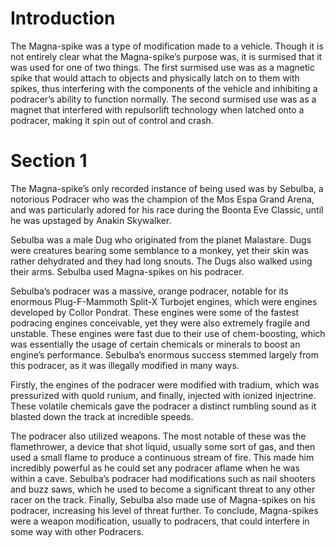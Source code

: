 # Introduction

The Magna-spike was a type of modification made to a vehicle.
Though it is not entirely clear what the Magna-spike’s purpose was, it is surmised that it was used for one of two things.
The first surmised use was as a magnetic spike that would attach to objects and physically latch on to them with spikes, thus interfering with the components of the vehicle and inhibiting a podracer’s ability to function normally.
The second surmised use was as a magnet that interfered with repulsorlift technology when latched onto a podracer, making it spin out of control and crash.

# Section 1

The Magna-spike’s only recorded instance of being used was by Sebulba, a notorious Podracer who was the champion of the Mos Espa Grand Arena, and was particularly adored for his race during the Boonta Eve Classic, until he was upstaged by Anakin Skywalker.

Sebulba was a male Dug who originated from the planet Malastare.
Dugs were creatures bearing some semblance to a monkey, yet their skin was rather dehydrated and they had long snouts.
The Dugs also walked using their arms.
Sebulba used Magna-spikes on his podracer.

Sebulba’s podracer was a massive, orange podracer, notable for its enormous Plug-F-Mammoth Split-X Turbojet engines, which were engines developed by Collor Pondrat.
These engines were some of the fastest podracing engines conceivable, yet they were also extremely fragile and unstable.
These engines were fast due to their use of chem-boosting, which was essentially the usage of certain chemicals or minerals to boost an engine’s performance.
Sebulba’s enormous success stemmed largely from this podracer, as it was illegally modified in many ways.

Firstly, the engines of the podracer were modified with tradium, which was pressurized with quold runium, and finally, injected with ionized injectrine.
These volatile chemicals gave the podracer a distinct rumbling sound as it blasted down the track at incredible speeds.

The podracer also utilized weapons.
The most notable of these was the flamethrower, a device that shot liquid, usually some sort of gas, and then used a small flame to produce a continuous stream of fire.
This made him incredibly powerful as he could set any podracer aflame when he was within a cave.
Sebulba’s podracer had modifications such as nail shooters and buzz saws, which he used to become a significant threat to any other racer on the track.
Finally, Sebulba also made use of Magna-spikes on his podracer, increasing his level of threat further.
To conclude, Magna-spikes were a weapon modification, usually to podracers, that could interfere in some way with other Podracers.
